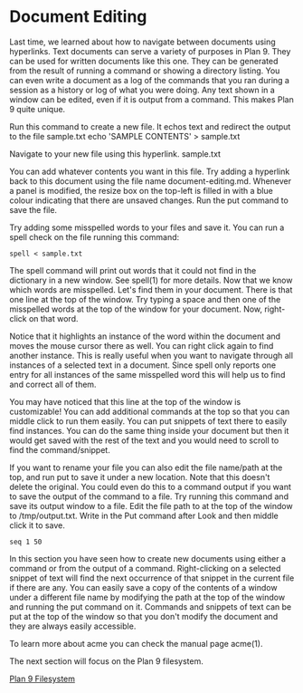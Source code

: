 Document Editing
===

Last time, we learned about how to navigate between documents using hyperlinks. Text documents can serve a variety of purposes in Plan 9. They can be used for written documents like this one. They can be generated from the result of running a command or showing a directory listing. You can even write a document as a log of the commands that you ran during a session as a history or log of what you were doing. Any text shown in a window can be edited, even if it is output from a command. This makes Plan 9 quite unique.

Run this command to create a new file. It echos text and redirect the output to the file sample.txt
    echo 'SAMPLE CONTENTS' > sample.txt

Navigate to your new file using this hyperlink.
    sample.txt

You can add whatever contents you want in this file. Try adding a hyperlink back to this document using the file name document-editing.md. Whenever a panel is modified, the resize box on the top-left is filled in with a blue colour indicating that there are unsaved changes. Run the put command to save the file.

Try adding some misspelled words to your files and save it. You can run a spell check on the file running this command:

    spell < sample.txt

The spell command will print out words that it could not find in the dictionary in a new window. See spell(1) for more details. Now that we know which words are misspelled. Let's find them in your document. There is that one line at the top of the window. Try typing a space and then one of the misspelled words at the top of the window for your document. Now, right-click on that word.

Notice that it highlights an instance of the word within the document and moves the mouse cursor there as well. You can right click again to find another instance. This is really useful when you want to navigate through all instances of a selected text in a document. Since spell only reports one entry for all instances of the same misspelled word this will help us to find and correct all of them.

You may have noticed that this line at the top of the window is customizable! You can add additional commands at the top so that you can middle click to run them easily. You can put snippets of text there to easily find instances. You can do the same thing inside your document but then it would get saved with the rest of the text and you would need to scroll to find the command/snippet.

If you want to rename your file you can also edit the file name/path at the top, and run put to save it under a new location. Note that this doesn't delete the original. You could even do this to a command output if you want to save the output of the command to a file. Try running this command and save its output window to a file. Edit the file path to at the top of the window to /tmp/output.txt. Write in the Put command after Look and then middle click it to save.

	seq 1 50

In this section you have seen how to create new documents using either a command or from the output of a command. Right-clicking on a selected snippet of text will find the next occurrence of that snippet in the current file if there are any. You can easily save a copy of the contents of a window under a different file name by modifying the path at the top of the window and running the put command on it. Commands and snippets of text can be put at the top of the window so that you don't modify the document and they are always easily accessible.

To learn more about acme you can check the manual page acme(1).

The next section will focus on the Plan 9 filesystem.

[Plan 9 Filesystem]( filesys.md )
